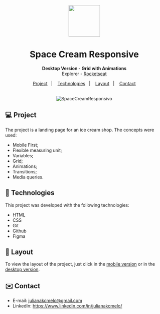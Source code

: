 <div align="center">

<img src="https://user-images.githubusercontent.com/54086293/233889398-e9bc29cd-bdb9-42f5-ae73-1c70117b75e0.svg" width="100" height="100">

# Space Cream Responsive <br>
**Desktop Version - Grid with Animations** <br>
Explorer - [Rocketseat](https://www.rocketseat.com.br/)

</div>

<p align="center">
  <a href="#-project">Project</a>&nbsp;&nbsp;&nbsp;|&nbsp;&nbsp;&nbsp;
  <a href="#-tech">Technologies</a>&nbsp;&nbsp;&nbsp;|&nbsp;&nbsp;&nbsp;
  <a href="#-layout">Layout</a>&nbsp;&nbsp;&nbsp;|&nbsp;&nbsp;&nbsp;
  <a href="#-contact">Contact</a><br><br>
</p>


<div align="center">

![SpaceCreamResponsivo](https://user-images.githubusercontent.com/54086293/213319164-231e120c-0ba7-473e-b082-75aa204f997c.jpg)

</div>

<div id="-project">

## :computer: Project

The project is a landing page for an ice cream shop. The concepts were used:

- Mobile First;
- Flexible measuring unit;
- Variables;
- Grid;
- Animations;
- Transitions;
- Media queries.

</div>

<div id="-tech">

## :rocket: Technologies

This project was developed with the following technologies:

- HTML  
- CSS
- Git
- Github
- Figma

</div>

<div id="-layout">

## :memo: Layout

To view the layout of the project, just click in the [mobile version](https://www.figma.com/file/I3EMsghn6hY4sfL6WVoGQ2/Stage-03---Mobile-First-(Copy)?node-id=12%3A137&t=EMIKjkVO6EnN6Rrf-0) or in the [desktop version](https://www.figma.com/file/zkasil4nwpiZ00SMkdls0z/Stage-03---Grid-com-anima%C3%A7%C3%B5es-(Copy)?node-id=0%3A3&t=K8S2Iaty7KaQJ31N-0).

</div>

<div id="-contact">

## :envelope: Contact

- E-mail: julianakcmelo@gmail.com
- LinkedIn: https://www.linkedin.com/in/julianakcmelo/

</div>
